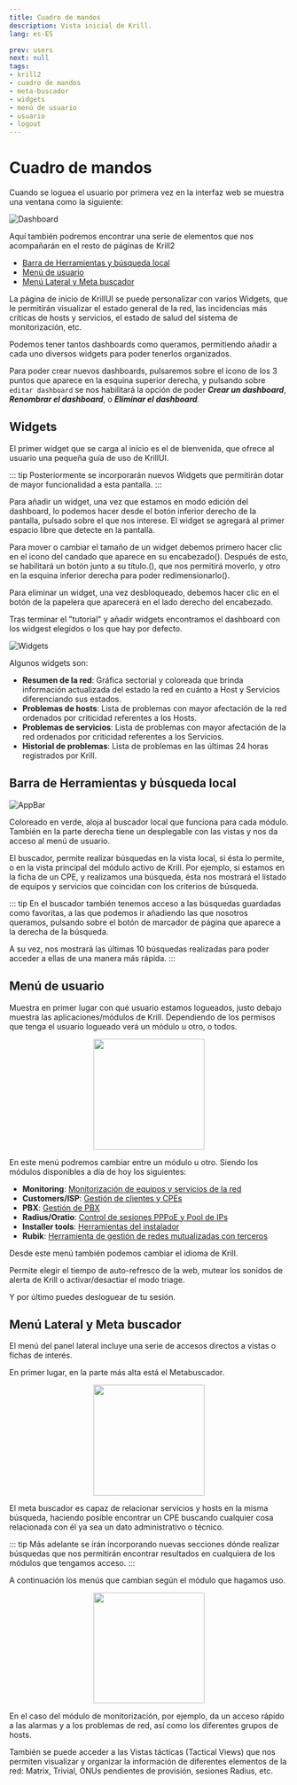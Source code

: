 ```yaml
---
title: Cuadro de mandos
description: Vista inicial de Krill.
lang: es-ES

prev: users
next: null
tags:
- krill2
- cuadro de mandos
- meta-buscador
- widgets
- menú de usuario
- usuario
- logout
---
```

# Cuadro de mandos

Cuando se loguea el usuario por primera vez en la interfaz web se muestra una ventana como la siguiente:

![Dashboard](/img/krill2/main/0200.png)

Aquí también podremos encontrar una serie de elementos que nos acompañarán en el resto de páginas de Krill2

- [Barra de Herramientas y búsqueda local](#barra-de-herramientas-y-busqueda-local)
- [Menú de usuario](#menu-de-usuario)
- [Menú Lateral y Meta buscador](#menu-lateral-y-meta-buscador)

La página de inicio de KrillUI se puede personalizar con varios Widgets, que le permitirán visualizar el estado general de la red, las incidencias más críticas de hosts y servicios, el estado de salud del sistema de monitorización, etc.

Podemos tener tantos dashboards como queramos, permitiendo añadir a cada uno diversos widgets para poder tenerlos organizados.

Para poder crear nuevos dashboards, pulsaremos sobre el icono de los 3 puntos que aparece en la esquina superior derecha, y pulsando sobre `editar dashboard` se nos habilitará la opción de poder ***Crear un dashboard***, ***Renombrar el dashboard***, o ***Eliminar el dashboard***.

## Widgets

El primer widget que se carga al inicio es el de bienvenida, que ofrece al usuario una pequeña guía de uso de KrillUI.

::: tip
Posteriormente se incorporarán nuevos Widgets que permitirán dotar de mayor funcionalidad a esta pantalla.
:::

Para añadir un widget, una vez que estamos en modo edición del dashboard, lo podemos hacer desde el botón inferior derecho de la pantalla, pulsado sobre el que nos interese. El widget se agregará al primer espacio libre que detecte en la pantalla.

Para mover o cambiar el tamaño de un widget debemos primero hacer clic en el icono del candado que aparece en su encabezado(). Después de esto, se habilitará un botón junto a su título.(), que nos permitirá moverlo, y otro en la esquina inferior derecha para poder redimensionarlo().

Para eliminar un widget, una vez desbloqueado, debemos hacer clic en el botón de la papelera que aparecerá en el lado derecho del encabezado.

Tras terminar el "tutorial" y añadir widgets encontramos el dashboard con los widgest elegidos o los que hay por defecto.

![Widgets](/img/krill2/main/0202.png)

Algunos widgets son:

- **Resumen de la red**: Gráfica sectorial y coloreada que brinda información actualizada del estado la red en cuánto a Host y Servicios diferenciando sus estados.
- **Problemas de hosts**: Lista de problemas con mayor afectación de la red ordenados por criticidad referentes a los Hosts.
- **Problemas de servicios**: Lista de problemas con mayor afectación de la red ordenados por criticidad referentes a los Servicios.
- **Historial de problemas**: Lista de problemas en las últimas 24 horas registrados por Krill.

## Barra de Herramientas y búsqueda local

![AppBar](/img/krill2/main/0205.png)

Coloreado en verde, aloja al buscador local que funciona para cada módulo. También en la parte derecha tiene un desplegable con las vistas y nos da acceso al menú de usuario.

El buscador, permite realizar búsquedas en la vista local, si ésta lo permite, o en la vista principal del módulo activo de Krill. Por ejemplo, si estamos en la ficha de un CPE, y realizamos una búsqueda, ésta nos mostrará el listado de equipos y servicios que coincidan con los criterios de búsqueda.

::: tip
En el buscador también tenemos acceso a las búsquedas guardadas como favoritas, a las que podemos ir añadiendo las que nosotros queramos, pulsando sobre el botón de marcador de página que aparece a la derecha de la búsqueda.

A su vez, nos mostrará las últimas 10 búsquedas realizadas para poder acceder a ellas de una manera más rápida.
:::

## Menú de usuario

Muestra en primer lugar con qué usuario estamos logueados, justo debajo muestra las aplicaciones/módulos de Krill. Dependiendo de los permisos que tenga el usuario logueado verá un módulo u otro, o todos.

<p align="center"><img src="/img/krill2/main/0206.png" width="200"></p>

En este menú podremos cambiar entre un módulo u otro. Siendo los módulos disponibles a día de hoy los siguientes:

- **Monitoring**: [Monitorización de equipos y servicios de la red](/guide/es/krill2/monitoring/)
- **Customers/ISP**: [Gestión de clientes y CPEs](/guide/es/krill2/isp-customer/)
- **PBX**: [Gestión de PBX](/guide/es/krill2/pbx/)
- **Radius/Oratio**: [Control de sesiones PPPoE y Pool de IPs](/guide/es/krill2/radius/)
- **Installer tools**: [Herramientas del instalador](/guide/es/krill2/installer-tools/)
- **Rubik**: [Herramienta de gestión de redes mutualizadas con terceros](/guide/es/krill2/rubik/)

Desde este menú también podemos cambiar el idioma de Krill.

Permite elegir el tiempo de auto-refresco de la web, mutear los sonidos de alerta de Krill o activar/desactiar el modo triage. 

Y por último puedes desloguear de tu sesión.

## Menú Lateral y Meta buscador

El menú del panel lateral incluye una serie de accesos directos a vistas o fichas de interés.

En primer lugar, en la parte más alta está el Metabuscador.

<p align="center"><img src="/img/krill2/main/0203.png" width="200"></p>

El meta buscador es capaz de relacionar servicios y hosts en la misma búsqueda, haciendo posible encontrar un CPE buscando cualquier cosa relacionada con él ya sea un dato administrativo o técnico.

::: tip
Más adelante se irán incorporando nuevas secciones dónde realizar búsquedas que nos permitirán encontrar resultados en cualquiera de los módulos que tengamos acceso.
:::

A continuación los menús que cambian según el módulo que hagamos uso.

<p align="center"><img src="/img/krill2/main/0204.png" width="200"></p>

En el caso del módulo de monitorización, por ejemplo, da un acceso rápido a las alarmas y a los problemas de red, así como los diferentes grupos de hosts.

También se puede acceder a las Vistas tácticas (Tactical Views) que nos permiten visualizar y organizar la información de diferentes elementos de la red: Matrix, Trivial, ONUs pendientes de provisión, sesiones Radius, etc.
